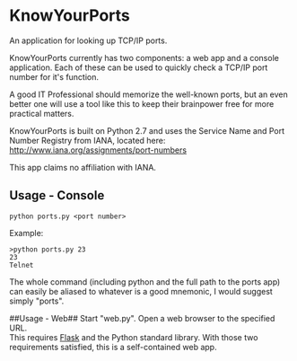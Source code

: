 # KnowYourPorts
An application for looking up TCP/IP ports.  


KnowYourPorts currently has two components:  a web app and a console application.
Each of these can be used to quickly check a TCP/IP port number for it's function.  

A good IT Professional should memorize the well-known ports, but an even better one will use a tool like this to keep their brainpower free for more practical matters.  

KnowYourPorts is built on Python 2.7 and uses the Service Name and Port Number Registry from IANA, located here: http://www.iana.org/assignments/port-numbers

This app claims no affiliation with IANA.  


## Usage - Console ##
```
python ports.py <port number>
```
Example:
```
>python ports.py 23
23
Telnet
```
The whole command (including python and the full path to the ports app) can easily be aliased to whatever is a good mnemonic, I would suggest simply "ports".


##Usage - Web##
Start "web.py".  Open a web browser to the specified URL.  
This requires [Flask](http://flask.pocoo.org/) and the Python standard library.  With those two requirements satisfied, this is a self-contained web app.  
